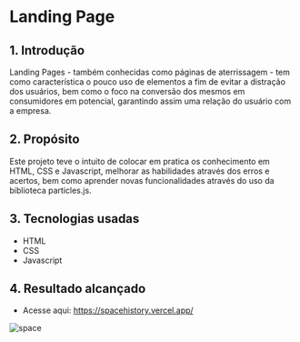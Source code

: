 # Landing Page

## 1. Introdução
 Landing Pages - também conhecidas como páginas de aterrissagem - tem como característica o pouco uso de elementos a fim de evitar a distração dos usuários, bem como o foco na conversão dos mesmos em consumidores em potencial, garantindo assim uma relação do usuário com a empresa.

## 2. Propósito
 Este projeto teve o intuito de colocar em pratica os conhecimento em HTML, CSS e Javascript, melhorar as habilidades através dos erros e acertos, bem como aprender novas funcionalidades através do uso da biblioteca particles.js. 

## 3. Tecnologias usadas

- HTML
- CSS
- Javascript

## 4. Resultado alcançado

- Acesse aqui: https://spacehistory.vercel.app/

![space](https://user-images.githubusercontent.com/60816154/158829725-008a64de-9350-4c53-b3bd-424210fa7ef6.gif)
